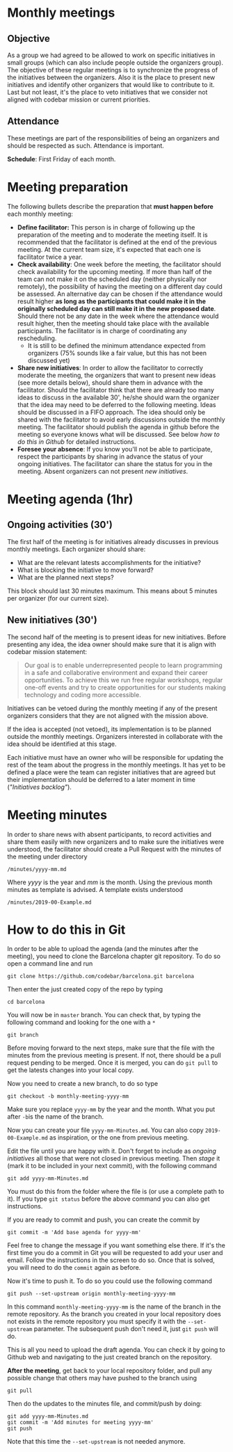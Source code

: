 # Monthly meetings

## Objective

As a group we had agreed to be allowed to work on specific initiatives in small groups (which can also include people outside the organizers group). The objective of these regular meetings is to synchronize the progress of the initiatives between the organizers. Also it is the place to present new initiatives and identify other organizers that would like to contribute to it. Last but not least, it's the place to veto initiatives that we consider not aligned with codebar mission or current priorities.

## Attendance
These meetings are part of the responsibilities of being an organizers and should be respected as such. Attendance is important.

**Schedule**: First Friday of each month.

# Meeting preparation
The following bullets describe the preparation that **must happen before** each monthly meeting:
* **Define facilitator:** This person is in charge of following up the preparation of the meeting and to moderate the meeting itself. It is recommended that the facilitator is defined at the end of the previous meeting. At the current team size, it's expected that each one is facilitator twice a year.
* **Check availability**: One week before the meeting, the facilitator should check availability for the upcoming meeting. If more than half of the team can not make it on the scheduled day (neither physically nor remotely), the possibility of having the meeting on a different day could be assessed. An alternative day can be chosen if the attendance would result higher **as long as the participants that could make it in the originally scheduled day can still make it in the new proposed date**. Should there not be any date in the week where the attendance would result higher, then the meeting should take place with the available participants. The facilitator is in charge of coordinating any rescheduling.
    * It is still to be defined the minimum attendance expected from organizers (75% sounds like a fair value, but this has not been discussed yet)
* **Share new initiatives**: In order to allow the facilitator to correctly moderate the meeting, the organizers that want to present new ideas (see more details below), should share them in advance with the facilitator. Should the facilitator think that there are already too many ideas to discuss in the available 30', he/she should warn the organizer that the idea may need to be deferred to the following meeting. Ideas should be discussed in a FIFO approach. The idea should only be shared with the facilitator to avoid early discussions outside the monthly meeting. The facilitator should publish the agenda in github before the meeting so everyone knows what will be discussed. See below _how to do this in Github_ for detailed instructions.
* **Foresee your absence**: If you know you'll not be able to participate, respect the participants by sharing in advance the status of your ongoing initiatives. The facilitator can share the status for you in the meeting. Absent organizers can not present _new initiatives_.

# Meeting agenda (1hr)

## Ongoing activities (30')
The first half of the meeting is for initiatives already discusses in previous monthly meetings. Each organizer should share:
  * What are the relevant latests accomplishments for the initiative?
  * What is blocking the initiative to move forward?
  * What are the planned next steps?

This block should last 30 minutes maximum. This means about 5 minutes per organizer (for our current size).

## New initiatives (30')
The second half of the meeting is to present ideas for new initiatives. Before presenting any idea, the idea owner should make sure that it is align with codebar mission statement:

> Our goal is to enable underrepresented people to learn programming in a safe and collaborative environment and expand their career opportunities. To achieve this we run free regular workshops, regular one-off events and try to create opportunities for our students making technology and coding more accessible.

Initiatives can be vetoed during the monthly meeting if any of the present organizers considers that they are not aligned with the mission above.

If the idea is accepted (not vetoed), its implementation is to be planned outside the monthly meetings. Organizers interested in collaborate with the idea should be identified at this stage.

Each initiative must have an owner who will be responsible for updating the rest of the team about the progress in the monthly meetings. It has yet to be defined a place were the team can register initiatives that are agreed but their implementation should be deferred to a later moment in time (_"Initiatives backlog"_).

# Meeting minutes
In order to share news with absent participants, to record activities and share them easily with new organizers and to make sure the initiatives were understood, the facilitator should create a Pull Request with the minutes of the meeting under directory
```
/minutes/yyyy-mm.md
```
Where _yyyy_ is the year and _mm_ is the month. Using the previous month minutes as template is advised. A template exists understood
```
/minutes/2019-00-Example.md
```

# How to do this in Git

In order to be able to upload the agenda (and the minutes after the meeting), you need to clone the Barcelona chapter git repository. To do so open a command line and run
```
git clone https://github.com/codebar/barcelona.git barcelona
```

Then enter the just created copy of the repo by typing
```
cd barcelona
```
You will now be in `master` branch. You can check that, by typing the following command and looking for the one with a `*`
```
git branch
```

Before moving forward to the next steps, make sure that the file with the minutes from the previous meeting is present. If not, there should be a pull request pending to be merged. Once it is merged, you can do `git pull` to get the latests changes into your local copy.

Now you need to create a new branch, to do so type
```
git checkout -b monthly-meeting-yyyy-mm
```
Make sure you replace `yyyy-mm` by the year and the month. What you put after `-b`is the name of the branch.

Now you can create your file `yyyy-mm-Minutes.md`. You can also copy `2019-00-Example.md` as inspiration, or the one from previous meeting.

Edit the file until you are happy with it. Don't forget to include as *ongoing initiatives* all those that were not closed in previous meeting. Then _stage_ it (mark it to be included in your next commit), with the following command
```
git add yyyy-mm-Minutes.md
```
You must do this from the folder where the file is (or use a complete path to it). If you type `git status` before the above command you can also get instructions.

If you are ready to commit and push, you can create the commit by
```
git commit -m 'Add base agenda for yyyy-mm'
```
Feel free to change the message if you want something else there. If it's the first time you do a commit in Git you will be requested to add your user and email. Follow the instructions in the screen to do so. Once that is solved, you will need to do the `commit` again as before.

Now it's time to push it. To do so you could use the following command
```
git push --set-upstream origin monthly-meeting-yyyy-mm
```
In this command `monthly-meeting-yyyy-mm` is the name of the branch in the remote repository. As the branch you created in your local repository does not exists in the remote repository you must specify it with the `--set-upstream` parameter. The subsequent push don't need it, just `git push` will do.

This is all you need to upload the draft agenda. You can check it by going to Github web and navigating to the just created branch on the repository.

**After the meeting**, get back to your local repository folder, and pull any possible change that others may have pushed to the branch using
```
git pull
```

Then do the updates to the minutes file, and commit/push by doing:
```
git add yyyy-mm-Minutes.md
git commit -m 'Add minutes for meeting yyyy-mm'
git push
```
Note that this time the `--set-upstream` is not needed anymore.

